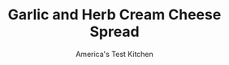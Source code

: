 ---
layout: ../../layouts/MarkdownPostLayout.astro
title: Garlic and Herb Cream Cheese Spread
author: America's Test Kitchen
pubDate: 2023-03-15
description: "Your bagel deserves better than a prefab spread."
image_url: https://res.cloudinary.com/hksqkdlah/image/upload/ar_1:1,c_fill,dpr_2.0,f_auto,fl_lossy.progressive.strip_profile,g_faces:auto,q_auto:low,w_344/43873-sfs-garlic-and-herb-cream-cheese-spread-2-2
tags: ["Condiments"]
calories: 794
protein: 1
carbohydrates: 1
fats: 
fiber: 
ingredients: ["8 ounces, cream cheese, softened","1/2 cup, fresh parsley leaves","1/4 cup, fresh basil leaves","1 teaspoon, lemon juice","1 , small garlic clove, minced","1/4 teaspoon, table salt","1/4 teaspoon, pepper"]
serves: 8
time: "20 minutes"
instructions: ["Process all ingredients in food processor until smooth, about 20 seconds, scraping down sides of bowl as needed. Serve. (Cream cheese spread can be refrigerated in airtight container for up to 1 week.)"]
nutrition: ["65 mg Potassium","33 mg Phosphorus","35 mg Calcium","5 mg Magnesium","105 mg Sodium","9 g Fat","2 g Monounsaturated","5 mg Vitamin C","31 mg Cholesterol","5 g Saturated","9 µg Folate (food)","65 µg Vitamin K","20 g Water","1 g Carbs","9 µg Folate equivalent (total)","1 g Protein","121 µg Vitamin A","99 kcal Energy","794 calories"]
notes: "For the smoothest results, let the cream cheese come to room temperature before processing it. A garlic press or a rasp-style grater will make quick work of mincing the garlic."
---